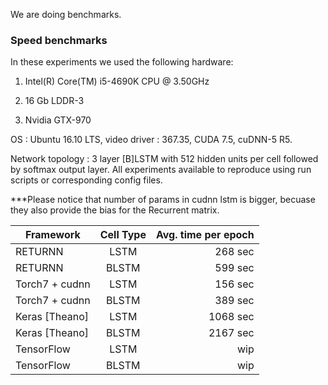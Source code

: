 We are doing benchmarks.

### Speed benchmarks

In these experiments we used the following hardware:

1. Intel(R) Core(TM) i5-4690K CPU @ 3.50GHz

2. 16 Gb LDDR-3

3. Nvidia GTX-970

OS : Ubuntu 16.10 LTS, video driver : 367.35, CUDA 7.5, cuDNN-5 R5.

Network topology : 3 layer [B]LSTM with 512 hidden units per cell followed by softmax output layer.
All experiments available to reproduce using run scripts or corresponding config files.

***Please notice that number of params in cudnn lstm is bigger, becuase they also provide the bias for the Recurrent matrix.

| Framework        | Cell Type           | Avg. time per epoch  |
| ------------- |:-------------:| -----:|
| RETURNN    | LSTM | 268 sec |
| RETURNN    | BLSTM | 599 sec |
| Torch7 + cudnn | LSTM      |  156 sec|
| Torch7 + cudnn | BLSTM      |   389 sec |
| Keras [Theano] | LSTM  |   1068 sec |
| Keras [Theano] | BLSTM  |  2167 sec |
| TensorFlow     | LSTM   | wip |
| TensorFlow     | BLSTM  | wip |
